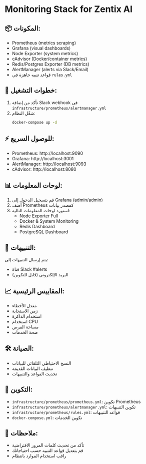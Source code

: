 # Monitoring Stack for Zentix AI

## 📦 المكونات:

- Prometheus (metrics scraping)
- Grafana (visual dashboards)
- Node Exporter (system metrics)
- cAdvisor (Docker/container metrics)
- Redis/Postgres Exporter (DB metrics)
- AlertManager (alerts via Slack/Email)
- قواعد تنبيه جاهزة في `rules.yml`

## 🚀 خطوات التشغيل:
1. تأكد من إضافة Slack webhook في `infrastructure/prometheus/alertmanager.yml`
2. شغّل النظام:
   ```bash
   docker-compose up -d
   ```

## ⚡ للوصول السريع:
- Prometheus: http://localhost:9090
- Grafana: http://localhost:3001
- AlertManager: http://localhost:9093
- cAdvisor: http://localhost:8080

## 📊 لوحات المعلومات:
1. قم بتسجيل الدخول إلى Grafana (admin/admin)
2. أضف Prometheus كمصدر بيانات
3. استورد لوحات المعلومات التالية:
   - Node Exporter Full
   - Docker & System Monitoring
   - Redis Dashboard
   - PostgreSQL Dashboard

## 🔔 التنبيهات:
يتم إرسال التنبيهات إلى:
- قناة Slack #alerts
- البريد الإلكتروني (قابل للتكوين)

## 📈 المقاييس الرئيسية:
- معدل الأخطاء
- زمن الاستجابة
- استخدام الذاكرة
- استخدام CPU
- مساحة القرص
- صحة الخدمات

## 🛠️ الصيانة:
- النسخ الاحتياطي التلقائي للبيانات
- تنظيف البيانات القديمة
- تحديث القواعد والتنبيهات

## 🔧 التكوين:
- `infrastructure/prometheus/prometheus.yml`: تكوين Prometheus
- `infrastructure/prometheus/alertmanager.yml`: تكوين التنبيهات
- `infrastructure/prometheus/rules.yml`: قواعد التنبيهات
- `docker-compose.yml`: تكوين الخدمات

## 📝 ملاحظات:
- تأكد من تحديث كلمات المرور الافتراضية
- قم بتعديل قواعد التنبيه حسب احتياجاتك
- راقب استخدام الموارد بانتظام 